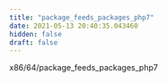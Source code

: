 ```yaml
---
title: "package_feeds_packages_php7"
date: 2021-05-13 20:40:35.043460
hidden: false
draft: false
---
```


x86/64/package_feeds_packages_php7

